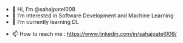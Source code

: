 - 👋 Hi, I’m @sahajpatel008
- 👀 I’m interested in Software Development and Machine Learning
- 🌱 I’m currently learning DL
<!-- - 💞️ I’m looking to collaborate on ... -->
- 📫 How to reach me : https://www.linkedin.com/in/sahajpatel008/

<!---
sahajpatel008/sahajpatel008 is a ✨ special ✨ repository because its `README.md` (this file) appears on your GitHub profile.
You can click the Preview link to take a look at your changes.
--->
